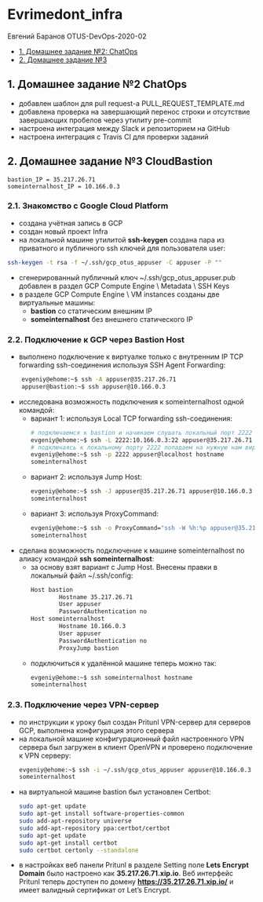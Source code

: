 # Evrimedont_infra

Евгений Баранов OTUS-DevOps-2020-02

- [1. Домашнее задание №2: ChatOps](#1.-Домашнее-задание-№2-ChatOps)
- [2. Домашнее задание №3](#2.-Домашнее-задание-№3-CloudBastion)

## 1. Домашнее задание №2 ChatOps
- добавлен шаблон для pull request-а PULL_REQUEST_TEMPLATE.md
- добавлена проверка на завершающий перенос строки и отсутствие завершающих пробелов через утилиту  pre-commit
- настроена интеграция между Slack и репозиторием на GitHub
- настроена интеграция с Travis CI для проверки заданий

## 2. Домашнее задание №3 CloudBastion
~~~
bastion_IP = 35.217.26.71
someinternalhost_IP = 10.166.0.3
~~~
### 2.1. Знакомство с Google Cloud Platform
- создана учётная запись в GCP
- создан новый проект Infra
- на локальной машине утилитой **ssh-keygen** создана пара из приватного и публичного ssh ключей для пользователя user:
```bash
ssh-keygen -t rsa -f ~/.ssh/gcp_otus_appuser -C appuser -P ""
```
- сгенерированный публичный ключ ~/.ssh/gcp_otus_appuser.pub добавлен в раздел GCP Compute Engine \ Metadata \ SSH Keys
- в разделе GCP Compute Engine \ VM instances созданы две виртуальные машины:
  - **bastion** со статическим внешним IP
  - **someinternalhost** без внешнего статического IP

### 2.2. Подключение к GCP через Bastion Host
- выполнено подключение к виртуалке только с внутренним IP TCP forwarding ssh-соединения используя SSH Agent Forwarding:
```bash
    evgeniy@ehome:~$ ssh -A appuser@35.217.26.71
    appuser@bastion:~$ ssh appuser@10.166.0.3
```
- исследована возможность подключения к someinternalhost одной командой:
  - вариант 1: используя Local TCP forwarding ssh-соединения:
    ```bash
    # подключаемся к bastion и начинаем слушать локальный порт 2222
    evgeniy@ehome:~$ ssh -L 2222:10.166.0.3:22 appuser@35.217.26.71
    # подключаясь к локальному порту 2222 попадаем на нужную нам виртуальную машину
    evgeniy@ehome:~$ ssh -p 2222 appuser@localhost hostname
    someinternalhost
    ```
  - вариант 2: используя Jump Host:
    ```bash
    evgeniy@ehome:~$ ssh -J appuser@35.217.26.71 appuser@10.166.0.3 hostname
    someinternalhost
    ```
  - вариант 3: используя ProxyCommand:
    ```bash
    evgeniy@ehome:~$ ssh -o ProxyCommand="ssh -W %h:%p appuser@35.217.26.71" appuser@10.166.0.3 hostname
    someinternalhost
    ```
- сделана возможность подключение к машине someinternalhost по алиасу командой **ssh someinternalhost**:
  - за основу взят вариант с Jump Host. Внесены правки в локальный файл ~/.ssh/config:
    ```bash
    Host bastion
            Hostname 35.217.26.71
            User appuser
            PasswordAuthentication no
    Host someinternalhost
            Hostname 10.166.0.3
            User appuser
            PasswordAuthentication no
            ProxyJump bastion
    ```
  - подключиться к удалённой машине теперь можно так:
    ```bash
    evgeniy@ehome:~$ ssh someinternalhost hostname
    someinternalhost
    ```

### 2.3. Подключение через VPN-сервер
- по инструкции к уроку был создан Pritunl VPN-сервер для серверов GCP, выполнена конфигурация этого сервера
- на локальной машине конфигурационный файл настроенного VPN сервера был загружен в клиент OpenVPN и проверено подключение к VPN серверу:
    ```bash
    evgeniy@ehome:~$ ssh -i ~/.ssh/gcp_otus_appuser appuser@10.166.0.3 hostname
    someinternalhost
    ```
- на виртуальной машине bastion был установлен Certbot:
    ```bash
    sudo apt-get update
    sudo apt-get install software-properties-common
    sudo add-apt-repository universe
    sudo add-apt-repository ppa:certbot/certbot
    sudo apt-get update
    sudo apt-get install certbot
    sudo certbot certonly --standalone
    ```
- в настройках веб панели Pritunl в разделе Setting поле **Lets Encrypt Domain** было настроено как **35.217.26.71.xip.io**. Веб интерфейс Pritunl теперь доступен по домену **https://35.217.26.71.xip.io/**  и имеет валидный сертификат от Let’s Encrypt.
